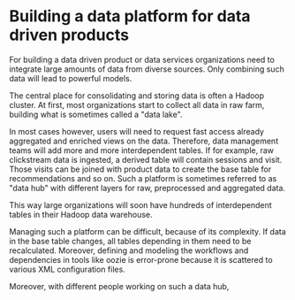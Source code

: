 # Building a data platform for data driven products

For building a data driven product or data services organizations need to integrate large amounts of
data from diverse sources. Only combining such data will lead to powerful models.

The central place for consolidating and storing data is often a Hadoop cluster. At first, most organizations
start to collect all data in raw farm, building what is sometimes called a "data lake". 

In most cases however, users will need to request fast access already aggregated and enriched views on the data. Therefore, data management teams will add more and more interdependent tables. If for example, raw clickstream data is ingested, a derived table will contain sessions and visit. Those visits can be joined with product data to create the base table for recommendations and so on. Such a platform is sometimes referred to as "data hub" with different layers for raw, preprocessed and aggregated data.

This way large organizations will soon have hundreds of interdependent tables in their Hadoop data warehouse.

Managing such a platform can be difficult, because of its complexity. If data in the base table changes, all tables depending in them need to be recalculated. Moreover, defining and modeling the workflows and dependencies in tools like oozie is error-prone because it is scattered to various XML configuration files.

Moreover, with different people working on such a data hub, 